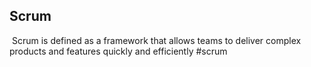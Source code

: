  ## Scrum

 Scrum is defined as a framework that allows teams to deliver complex products and features quickly and efficiently
#scrum
